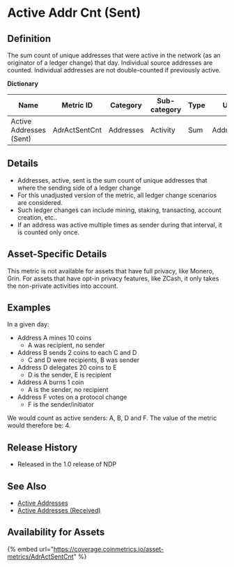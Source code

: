 # Active Addr Cnt (Sent)

## **Definition**

The sum count of unique addresses that were active in the network (as an originator of a ledger change) that day.   Individual source addresses are counted.  Individual addresses are not double-counted if previously active.&#x20;

**Dictionary**

| **Name**                | Metric ID     | **Category** | **Sub-category** | **Type** | **Unit**  | **Interval** |
| ----------------------- | ------------- | ------------ | ---------------- | -------- | --------- | ------------ |
| Active Addresses (Sent) | AdrActSentCnt | Addresses    | Activity         | Sum      | Addresses | 1 day        |

## **Details**

* Addresses, active, sent is the sum count of unique addresses that where the sending side of a ledger change
* For this unadjusted version of the metric, all ledger change scenarios are considered.
* Such ledger changes can include mining, staking, transacting, account creation, etc..
* If an address was active multiple times as sender during that interval, it is counted only once.

## **Asset-Specific Details**

This metric is not available for assets that have full privacy, like Monero, Grin. For assets that have opt-in privacy features, like ZCash, it only takes the non-private activities into account.

## **Examples**

In a given day:

* Address A mines 10 coins
  * A was recipient, no sender
* Address B sends 2 coins to each C and D
  * C and D were recipients, B was sender
* Address D delegates 20 coins to E
  * D is the sender, E is recipient
* Address A burns 1 coin
  * A is the sender, no recipient
* Address F votes on a protocol change
  * F is the sender/initiator

We would count as active senders: A, B, D and F. The value of the metric would therefore be: 4.

## **Release History**

* Released in the 1.0 release of NDP

## **See Also**

* [Active Addresses](adractcnt.md)
* [Active Addresses (Received)](adractreccnt.md)

## Availability for Assets

{% embed url="https://coverage.coinmetrics.io/asset-metrics/AdrActSentCnt" %}
